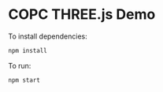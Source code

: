 # COPC THREE.js Demo

To install dependencies:

```bash
npm install
```

To run:

```bash
npm start
```
